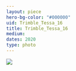 ```yaml
---
layout: piece
hero-bg-color: "#000000"
uid: Trimble_Tessa_16
title: Trimble_Tessa_16
medium: 
dates: 2020
type: photo
---
```


<img src="{{site.baseurl}}img/{{page.type}}/{{page.uid}}.jpg" class="piece-photo"/>

